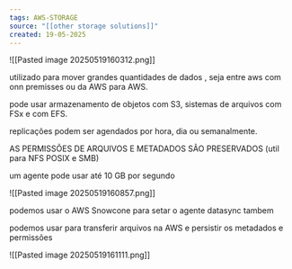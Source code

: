 ```yaml
---
tags: AWS-STORAGE
source: "[[other storage solutions]]"
created: 19-05-2025
---
```

![[Pasted image 20250519160312.png]]

utilizado para mover grandes quantidades de dados , seja entre aws com onn premisses ou da AWS para AWS.

pode usar armazenamento de objetos com S3, sistemas de arquivos com FSx e com EFS.

replicações podem ser agendados por hora, dia ou semanalmente.

AS PERMISSÕES DE ARQUIVOS E METADADOS SÃO PRESERVADOS (util para NFS POSIX e SMB)

um agente pode usar até 10 GB por segundo

![[Pasted image 20250519160857.png]]

podemos usar o AWS Snowcone para setar o agente datasync tambem

podemos usar para transferir arquivos na AWS e persistir os metadados e permissões

![[Pasted image 20250519161111.png]]

 
